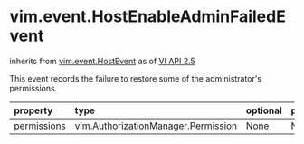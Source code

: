 vim.event.HostEnableAdminFailedEvent
====================================
inherits from [vim.event.HostEvent](docs/vim.event.HostEvent.md)
as of [VI API 2.5](vim.version.md#vim.version.version2)


This event records the failure to restore some of the administrator's permissions.

| property | type | optional | priv | desc |
|:---------|:-----|:---------|:-----|:-----|
| permissions | [vim.AuthorizationManager.Permission](vim.AuthorizationManager.Permission.md "vim.AuthorizationManager.Permission") | None | None |  |


